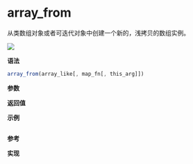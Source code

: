 # array_from

从类数组对象或者可迭代对象中创建一个新的，浅拷贝的数组实例。

![](https://img.shields.io/badge/-Array-blue)

**语法**

```js
array_from(array_like[, map_fn[, this_arg]])
```

**参数**

**返回值**

**示例**

```js

```

**参考**

**实现**

<CodeSwitcher :languages="{ln:'Langnang',lo:'Lodash',un:'Underscore'}">
<template v-slot:ln>

</template>
<template v-slot:lo>

</template>
<template v-slot:un>

</template>
</CodeSwitcher>
